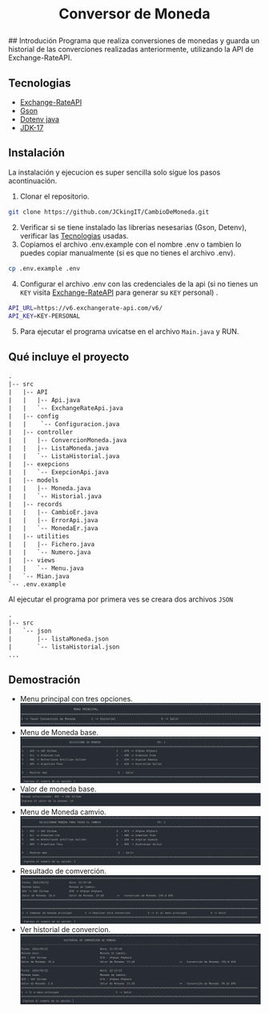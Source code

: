 <h1>
<p align="center">
Conversor de Moneda
</p>
</h1>
## Introdución
Programa que realiza conversiones de monedas y guarda un historial de las converciones realizadas anteriormente, utilizando la API de Exchange-RateAPI.

## Tecnologias
- [Exchange-RateAPI](https://www.exchangerate-api.com)
- [Gson](https://mvnrepository.com/artifact/com.google.code.gson/gson/2.11.0)
- [Dotenv java](https://mvnrepository.com/artifact/io.github.cdimascio/dotenv-java/3.0.0)
- [JDK-17](https://www.oracle.com/java/technologies/javase/jdk17-archive-downloads.html)

## Instalación
La instalación y ejecucion es super sencilla solo sigue los pasos acontinuación.
1. Clonar el repositorio.
```bash
git clone https://github.com/JCkingIT/CambioDeMoneda.git
```
2. Verificar si se tiene instalado las librerias nesesarias (Gson, Detenv), verificar las [Tecnologias](#Tecnologias) usadas.
3. Copiamos el archivo .env.example con el nombre .env o tambien lo puedes copiar manualmente (si es que no tienes el archivo .env).
```bash
cp .env.example .env
```
4. Configurar el archivo .env con las credenciales de la api (si no tienes un `KEY` visita [Exchange-RateAPI](https://app.exchangerate-api.com/sign-up) para generar su `KEY` personal) .
```bash
API_URL=https://v6.exchangerate-api.com/v6/
API_KEY=KEY-PERSONAL
```
5. Para ejecutar el programa uvicatse en el archivo `Main.java`  y RUN.

## Qué incluye el proyecto
```
.
|-- src
|   |-- API
|   |   |-- Api.java
|   |   `-- ExchangeRateApi.java
|   |-- config
|   |    `-- Configuracion.java
|   |-- controller
|   |   |-- ConvercionMoneda.java
|   |   |-- ListaMoneda.java
|   |   `-- ListaHistorial.java
|   |-- exepcions
|   |   `-- ExepcionApi.java
|   |-- models
|   |   |-- Moneda.java
|   |   `-- Historial.java
|   |-- records
|   |   |-- CambioEr.java
|   |   |-- ErrorApi.java
|   |   `-- MonedaEr.java
|   |-- utilities
|   |   |-- Fichero.java
|   |   `-- Numero.java
|   |-- views
|   |   `-- Menu.java
|   `-- Mian.java
`-- .env.example
```
Al ejecutar el programa por primera ves se creara dos archivos `JSON`
```
.
|-- src
|   `-- json
|       |-- listaMoneda.json
|       `-- listaHistorial.json
...
```

## Demostración
- Menu principal con tres opciones.
![](img/1.png)
- Menu de Moneda base.
![](img/2.png)
- Valor de moneda base.
![](img/3.png)
- Menu de Moneda camvio.
![](img/4.png)
- Resultado de comverción.
![](img/5.png)
- Ver historial de convercion.
![](img/6.png)